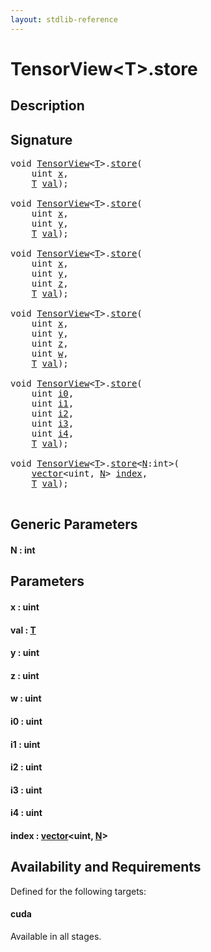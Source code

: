 ```yaml
---
layout: stdlib-reference
---
```


# TensorView\<T\>\.store

## Description





## Signature 

<pre>
<span class="code_keyword">void</span> <a href="index.md" class="code_type">TensorView</a>&lt;<a href="index.md#typeparam-T" class="code_type">T</a>&gt;.<a href="store.md">store</a>(
    <span class="code_keyword">uint</span> <a href="store.md#decl-x" class="code_param">x</a>,
    <a href="index.md#typeparam-T" class="code_type">T</a> <a href="store.md#decl-val" class="code_param">val</a>);

<span class="code_keyword">void</span> <a href="index.md" class="code_type">TensorView</a>&lt;<a href="index.md#typeparam-T" class="code_type">T</a>&gt;.<a href="store.md">store</a>(
    <span class="code_keyword">uint</span> <a href="store.md#decl-x" class="code_param">x</a>,
    <span class="code_keyword">uint</span> <a href="store.md#decl-y" class="code_param">y</a>,
    <a href="index.md#typeparam-T" class="code_type">T</a> <a href="store.md#decl-val" class="code_param">val</a>);

<span class="code_keyword">void</span> <a href="index.md" class="code_type">TensorView</a>&lt;<a href="index.md#typeparam-T" class="code_type">T</a>&gt;.<a href="store.md">store</a>(
    <span class="code_keyword">uint</span> <a href="store.md#decl-x" class="code_param">x</a>,
    <span class="code_keyword">uint</span> <a href="store.md#decl-y" class="code_param">y</a>,
    <span class="code_keyword">uint</span> <a href="store.md#decl-z" class="code_param">z</a>,
    <a href="index.md#typeparam-T" class="code_type">T</a> <a href="store.md#decl-val" class="code_param">val</a>);

<span class="code_keyword">void</span> <a href="index.md" class="code_type">TensorView</a>&lt;<a href="index.md#typeparam-T" class="code_type">T</a>&gt;.<a href="store.md">store</a>(
    <span class="code_keyword">uint</span> <a href="store.md#decl-x" class="code_param">x</a>,
    <span class="code_keyword">uint</span> <a href="store.md#decl-y" class="code_param">y</a>,
    <span class="code_keyword">uint</span> <a href="store.md#decl-z" class="code_param">z</a>,
    <span class="code_keyword">uint</span> <a href="store.md#decl-w" class="code_param">w</a>,
    <a href="index.md#typeparam-T" class="code_type">T</a> <a href="store.md#decl-val" class="code_param">val</a>);

<span class="code_keyword">void</span> <a href="index.md" class="code_type">TensorView</a>&lt;<a href="index.md#typeparam-T" class="code_type">T</a>&gt;.<a href="store.md">store</a>(
    <span class="code_keyword">uint</span> <a href="store.md#decl-i0" class="code_param">i0</a>,
    <span class="code_keyword">uint</span> <a href="store.md#decl-i1" class="code_param">i1</a>,
    <span class="code_keyword">uint</span> <a href="store.md#decl-i2" class="code_param">i2</a>,
    <span class="code_keyword">uint</span> <a href="store.md#decl-i3" class="code_param">i3</a>,
    <span class="code_keyword">uint</span> <a href="store.md#decl-i4" class="code_param">i4</a>,
    <a href="index.md#typeparam-T" class="code_type">T</a> <a href="store.md#decl-val" class="code_param">val</a>);

<span class="code_keyword">void</span> <a href="index.md" class="code_type">TensorView</a>&lt;<a href="index.md#typeparam-T" class="code_type">T</a>&gt;.<a href="store.md">store</a>&lt;<a href="store.md#decl-N" class="code_var">N</a>:<span class="code_keyword">int</span>&gt;(
    <a href="../vector/index.md" class="code_type">vector</a>&lt;<span class="code_keyword">uint</span>, <a href="store.md#decl-N" class="code_var">N</a>&gt; <a href="store.md#decl-index" class="code_param">index</a>,
    <a href="index.md#typeparam-T" class="code_type">T</a> <a href="store.md#decl-val" class="code_param">val</a>);

</pre>

## Generic Parameters

####  <a id="decl-N"></a>N  : int

## Parameters

####  <a id="decl-x"></a>x  : uint
####  <a id="decl-val"></a>val  : [T](index.md#typeparam-T)
####  <a id="decl-y"></a>y  : uint
####  <a id="decl-z"></a>z  : uint
####  <a id="decl-w"></a>w  : uint
####  <a id="decl-i0"></a>i0  : uint
####  <a id="decl-i1"></a>i1  : uint
####  <a id="decl-i2"></a>i2  : uint
####  <a id="decl-i3"></a>i3  : uint
####  <a id="decl-i4"></a>i4  : uint
####  <a id="decl-index"></a>index  : [vector](../vector/index.md)\<uint, [N](../vector/index.md#decl-N)\>

## Availability and Requirements

Defined for the following targets:

#### cuda
Available in all stages.




<script>
// Fix .md links to .html when on ReadTheDocs
if (window.location.hostname.includes('readthedocs') || 
    window.location.hostname.includes('rtfd.io')) {
  document.addEventListener('DOMContentLoaded', function() {
    const links = document.querySelectorAll('a');
    links.forEach(link => {
      const href = link.getAttribute('href');
      if (href && href.includes('.md')) {
        // This regex will handle .md links with or without fragment identifiers or query parameters
        link.href = link.href.replace(/(.+)\.md(#[^?]*)?(\?.*)?$/, '$1.html$2$3');
      }
    });
  });
}
</script>
